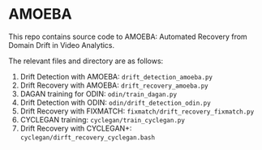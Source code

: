 # AMOEBA

This repo contains source code to AMOEBA: Automated Recovery from Domain Drift in Video Analytics.

The relevant files and directory are as follows:

1. Drift Detection with AMOEBA: `drift_detection_amoeba.py`
2. Drift Recovery with AMOEBA: `drift_recovery_amoeba.py`
3. DAGAN training for ODIN: `odin/train_dagan.py`
4. Drift Detection with ODIN: `odin/drift_detection_odin.py`
5. Drift Recovery with FIXMATCH: `fixmatch/drift_recovery_fixmatch.py`
6. CYCLEGAN training: `cyclegan/train_cyclegan.py`
7. Drift Recovery with CYCLEGAN+: `cyclegan/dirft_recovery_cyclegan.bash`
